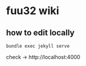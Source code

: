 # fuu32 wiki

## how to edit locally
```
bundle exec jekyll serve
```
check -> http://localhost:4000
